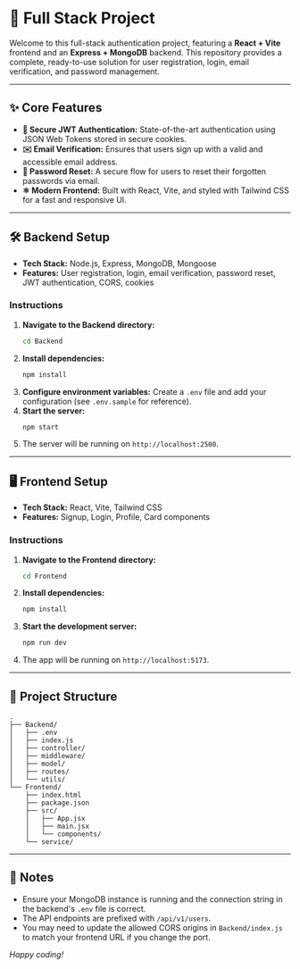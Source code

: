 # 🚀 Full Stack Project

Welcome to this full-stack authentication project, featuring a **React + Vite** frontend and an **Express + MongoDB** backend. This repository provides a complete, ready-to-use solution for user registration, login, email verification, and password management.

---

## ✨ Core Features

- **🔐 Secure JWT Authentication:** State-of-the-art authentication using JSON Web Tokens stored in secure cookies.
- **✉️ Email Verification:** Ensures that users sign up with a valid and accessible email address.
- **🔑 Password Reset:** A secure flow for users to reset their forgotten passwords via email.
- **⚛️ Modern Frontend:** Built with React, Vite, and styled with Tailwind CSS for a fast and responsive UI.

---

## 🛠️ Backend Setup

- **Tech Stack:** Node.js, Express, MongoDB, Mongoose
- **Features:** User registration, login, email verification, password reset, JWT authentication, CORS, cookies

### Instructions

1.  **Navigate to the Backend directory:**
    ```sh
    cd Backend
    ```
2.  **Install dependencies:**
    ```sh
    npm install
    ```
3.  **Configure environment variables:**
    Create a `.env` file and add your configuration (see `.env.sample` for reference).
4.  **Start the server:**
    ```sh
    npm start
    ```
5.  The server will be running on `http://localhost:2500`.

---

## 🖥️ Frontend Setup

- **Tech Stack:** React, Vite, Tailwind CSS
- **Features:** Signup, Login, Profile, Card components

### Instructions

1.  **Navigate to the Frontend directory:**
    ```sh
    cd Frontend
    ```
2.  **Install dependencies:**
    ```sh
    npm install
    ```
3.  **Start the development server:**
    ```sh
    npm run dev
    ```
4.  The app will be running on `http://localhost:5173`.

---

## 📂 Project Structure

```
.
├── Backend/
│   ├── .env
│   ├── index.js
│   ├── controller/
│   ├── middleware/
│   ├── model/
│   ├── routes/
│   └── utils/
└── Frontend/
    ├── index.html
    ├── package.json
    ├── src/
    │   ├── App.jsx
    │   ├── main.jsx
    │   └── components/
    └── service/
```

---

## 📝 Notes

-   Ensure your MongoDB instance is running and the connection string in the backend's `.env` file is correct.
-   The API endpoints are prefixed with `/api/v1/users`.
-   You may need to update the allowed CORS origins in `Backend/index.js` to match your frontend URL if you change the port.

*Happy coding!*
